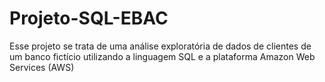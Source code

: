 # Projeto-SQL-EBAC
Esse projeto se trata de uma análise exploratória de dados de clientes de um banco fictício utilizando a linguagem SQL e a plataforma Amazon Web Services (AWS)
